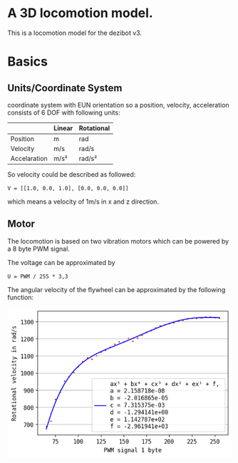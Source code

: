 # A 3D locomotion model.
This is a locomotion model for the dezibot v3.

# Basics

## Units/Coordinate System
coordinate system with EUN orientation so a position, velocity, acceleration consists of 6 DOF with following units:

|               | Linear   | Rotational |
|---------------|----------|------------|
| Position      | m        | rad        |
| Velocity      | m/s      | rad/s      |
| Accelaration  | m/s²     | rad/s²     |

So velocity could be described as followed:
```
V = [[1.0, 0.0, 1.0], [0.0, 0.0, 0.0]]
```
which means a velocity of 1m/s in x and z direction.

## Motor
The locomotion is based on two vibration motors which can be powered by a 8 byte PWM signal.

The voltage can be approximated by
```
U = PWM / 255 * 3,3
```

The angular velocity of the flywheel can be approximated by the following function:

![motor](./motor_rad.png)
